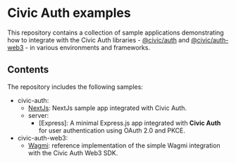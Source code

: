 # Civic Auth examples

This repository contains a collection of sample applications demonstrating how to integrate with the Civic Auth libraries - [@civic/auth](npmjs.com/package/@civic/auth) and [@civic/auth-web3](npmjs.com/package/@civic/auth-web3) - in various environments and frameworks.

## Contents
The repository includes the following samples:
* civic-auth:
    * [NextJs](packages/civic-auth/nextjs): NextJs sample app integrated with Civic Auth.
    * server:
        * [Express]: A minimal Express.js app integrated with **Civic Auth** for user authentication using OAuth 2.0 and PKCE.
* civic-auth-web3:
    * [Wagmi](packages/civic-auth-web3/wagmi): reference implementation of the simple Wagmi integration with the Civic Auth Web3 SDK.
